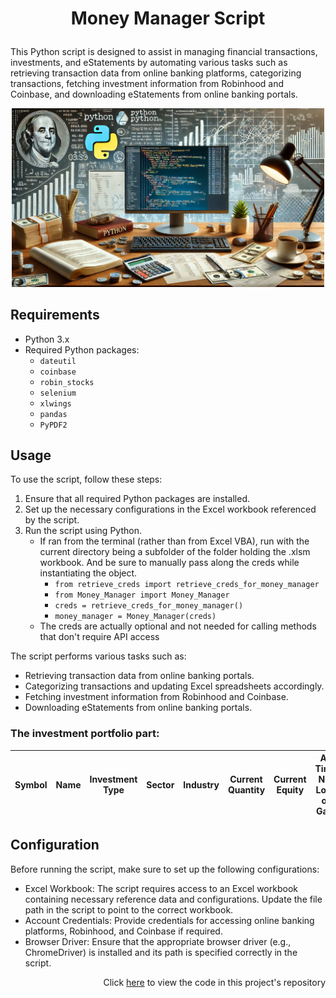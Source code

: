 <h1>
    <p align="center">Money Manager Script</p>
</h1>

This Python script is designed to assist in managing financial transactions, investments, and eStatements by automating various tasks such as retrieving transaction data from online banking platforms, categorizing transactions, fetching investment information from Robinhood and Coinbase, and downloading eStatements from online banking portals.

<div style="text-align: center;">
    <img src="Money%20Manager%20Pic.webp" alt="Money Manager Logo" width="500"/>
</div>

## Requirements

- Python 3.x
- Required Python packages:
    - `dateutil`
    - `coinbase`
    - `robin_stocks`
    - `selenium`
    - `xlwings`
    - `pandas`
    - `PyPDF2`

## Usage

To use the script, follow these steps:

1. Ensure that all required Python packages are installed.
2. Set up the necessary configurations in the Excel workbook referenced by the script.
3. Run the script using Python.
   - If ran from the terminal (rather than from Excel VBA), run with the current directory being a subfolder of the folder holding the .xlsm workbook. And be sure to manually pass along the creds while instantiating the object. 
     - `from retrieve_creds import retrieve_creds_for_money_manager`
     - `from Money_Manager import Money_Manager`
     - `creds = retrieve_creds_for_money_manager()`
     - `money_manager = Money_Manager(creds)`
   - The creds are actually optional and not needed for calling methods that don't require API access

The script performs various tasks such as:

- Retrieving transaction data from online banking portals.
- Categorizing transactions and updating Excel spreadsheets accordingly.
- Fetching investment information from Robinhood and Coinbase.
- Downloading eStatements from online banking portals.

### The investment portfolio part:

| Symbol | Name | Investment Type | Sector | Industry | Current Quantity | Current Equity | All Time Net Loss or Gain |
|--------|------|-----------------|--------|----------|------------------|----------------|--------------------------|

## Configuration

Before running the script, make sure to set up the following configurations:

- Excel Workbook: The script requires access to an Excel workbook containing necessary reference data and configurations. Update the file path in the script to point to the correct workbook.
- Account Credentials: Provide credentials for accessing online banking platforms, Robinhood, and Coinbase if required.
- Browser Driver: Ensure that the appropriate browser driver (e.g., ChromeDriver) is installed and its path is specified correctly in the script.

<p align="right">Click <a href="https://github.com/bhyman67/Functionalities-for-my-Money-Manager">here</a> to view the code in this project's repository<p>

